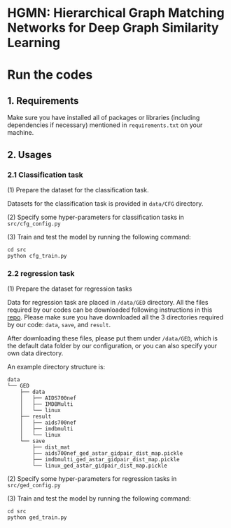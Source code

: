 # HGMN: Hierarchical Graph Matching Networks for Deep Graph Similarity Learning


# Run the codes

## 1. Requirements
Make sure you have installed all of packages or libraries (including dependencies if necessary) mentioned in `requirements.txt` on your machine.


## 2. Usages

### 2.1 Classification task
(1) Prepare the dataset for the classification task.

Datasets for the classification task is provided in `data/CFG` directory.

(2) Specify some hyper-parameters for classification tasks in `src/cfg_config.py`

(3) Train and test the model by running the following command:

```
cd src
python cfg_train.py
```

### 2.2 regression task
(1) Prepare the dataset for regression tasks

Data for regression task are placed in `/data/GED` directory. All the files required by our codes can be downloaded following instructions in this [repo](https://github.com/yunshengb/SimGNN).
Please make sure you have downloaded all the 3 directories required by our code: `data`, `save`, and `result`.

After downloading these files, please put them under `/data/GED`, which is the default data folder by our configuration, or you can also specify your own data directory.

An example directory structure is:
``` 
data
└── GED
    ├── data
    │   ├── AIDS700nef
    │   ├── IMDBMulti
    │   └── linux
    ├── result
    │   ├── aids700nef
    │   ├── imdbmulti
    │   └── linux
    └── save
        ├── dist_mat
        ├── aids700nef_ged_astar_gidpair_dist_map.pickle
        ├── imdbmulti_ged_astar_gidpair_dist_map.pickle
        └── linux_ged_astar_gidpair_dist_map.pickle
```
(2) Specify some hyper-parameters for regression tasks in `src/ged_config.py`

(3) Train and test the model by running the following command:

```
cd src
python ged_train.py
```
